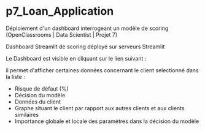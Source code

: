 # p7_Loan_Application
Déploiement d'un dashboard interrogeant un modèle de scoring (OpenClassrooms | Data Scientist | Projet 7)

Dashboard Streamlit de scoring déployé sur serveurs Streamlit

Le Dashboard est visible en cliquant sur le lien suivant : 


il permet d'afficher certaines données concernant le client selectionné dans la liste : 

* Risque de défaut (%)
* Décision du modèle
* Données du client
* Graphe situant le client par rapport aux autres clients et aux clients similaires 
* Importance globale et locale des paramètres dans la décision du modèle 
